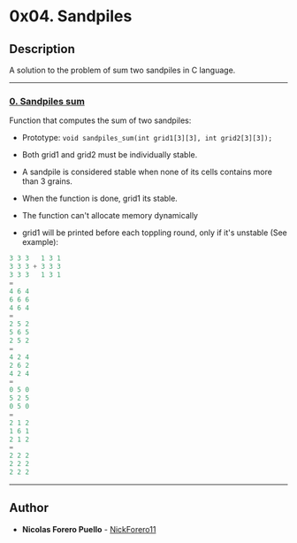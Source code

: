 # 0x04. Sandpiles

## Description

A solution to the problem of sum two sandpiles in C language.

---

### [0. Sandpiles sum](./0-sandpiles.c)

Function that computes the sum of two sandpiles:

* Prototype: ```void sandpiles_sum(int grid1[3][3], int grid2[3][3]);```

* Both grid1 and grid2 must be individually stable.
* A sandpile is considered stable when none of its cells contains more than 3 grains.
* When the function is done, grid1 its stable.
* The function can't allocate memory dynamically
* grid1 will be printed before each toppling round, only if it's unstable (See example):

```C
3 3 3   1 3 1
3 3 3 + 3 3 3
3 3 3   1 3 1
=
4 6 4
6 6 6
4 6 4
=
2 5 2
5 6 5
2 5 2
=
4 2 4
2 6 2
4 2 4
=
0 5 0
5 2 5
0 5 0
=
2 1 2
1 6 1
2 1 2
=
2 2 2
2 2 2
2 2 2
```

---

## Author

* **Nicolas Forero Puello** - [NickForero11](https://github.com/NickForero11)
